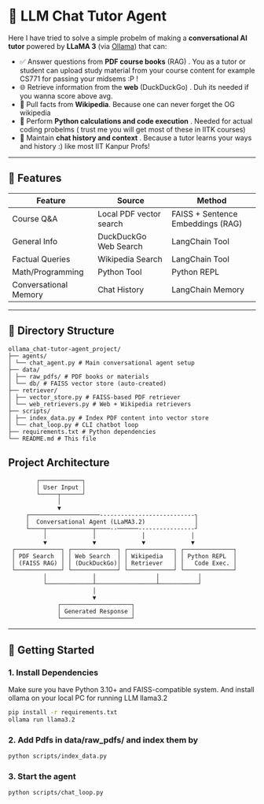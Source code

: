 # 🤖 LLM Chat Tutor Agent

Here I have tried to solve a simple probelm of making a **conversational AI tutor** powered by **LLaMA 3** (via [Ollama](https://ollama.com)) that can:

- ✅ Answer questions from **PDF course books** (RAG) . You as a tutor or student can upload study material from your course content for example CS771 for passing your midsems :P !
- 🌐 Retrieve information from the **web** (DuckDuckGo) . Duh its needed if you wanna score above avg.
- 📖 Pull facts from **Wikipedia**. Because one can never forget the OG wikipedia
- 🧮 Perform **Python calculations and code execution** . Needed for actual coding probelms ( trust me you will get most of these in IITK courses)
- 🧠 Maintain **chat history and context** . Because a tutor learns your ways and history :) like most IIT Kanpur Profs!

---

## 🔧 Features
| Feature               | Source                   | Method                             |
|----------------------|--------------------------|------------------------------------|
| Course Q&A           | Local PDF vector search  | FAISS + Sentence Embeddings (RAG) |
| General Info         | DuckDuckGo Web Search    | LangChain Tool                     |
| Factual Queries      | Wikipedia Search         | LangChain Tool                     |
| Math/Programming     | Python Tool              | Python REPL                        |
| Conversational Memory| Chat History             | LangChain Memory                   |

---

## 📁 Directory Structure
```
ollama_chat-tutor-agent_project/
├── agents/
│ └── chat_agent.py # Main conversational agent setup
├── data/
│ ├── raw_pdfs/ # PDF books or materials
│ └── db/ # FAISS vector store (auto-created)
├── retriever/
│ ├── vector_store.py # FAISS-based PDF retriever
│ └── web_retrievers.py # Web + Wikipedia retrievers
├── scripts/
│ ├── index_data.py # Index PDF content into vector store
│ └── chat_loop.py # CLI chatbot loop
├── requirements.txt # Python dependencies
└── README.md # This file
```
## Project Architecture
```
        ┌────────────┐
        │ User Input │
        └─────┬──────┘
              │
              ▼
     ┌────────────────────---------------------------┐
     │  Conversational Agent (LLaMA3.2)              │
     └────┬─────────────┬────--──────----------------┘
          │             │             │             │
          ▼             ▼             ▼             ▼
 ┌─────────────┐ ┌─────────────┐ ┌─────────────┐ ┌──────────────┐
 │ PDF Search  │ │ Web Search  │ │ Wikipedia   │ │ Python REPL  │
 │ (FAISS RAG) │ │ (DuckDuckGo)│ │ Retriever   │ │   Code Exec. │
 └─────────────┘ └─────────────┘ └─────────────┘ └──────────────┘
          │             │                 │           │
          └─────────────┴─────────────────┴───────────┘
                        │
                        ▼
              ┌────────────────────┐
              │ Generated Response │
              └────────────────────┘

```
---

## 🚀 Getting Started

### 1. Install Dependencies

Make sure you have Python 3.10+ and FAISS-compatible system. And install ollama on your local PC for running LLM llama3.2

```bash
pip install -r requirements.txt
ollama run llama3.2
```
### 2. Add Pdfs in data/raw_pdfs/ and index them by
```bash
python scripts/index_data.py
```
### 3. Start the agent
```bash
python scripts/chat_loop.py
```